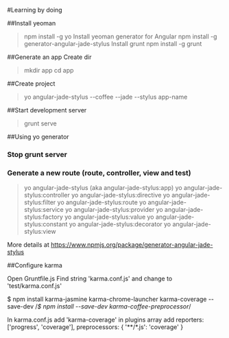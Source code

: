 #Learning by doing

##Install yeoman
> npm install -g yo
Install yeoman generator for Angular
> npm install -g generator-angular-jade-stylus
Install grunt
> npm install -g grunt


##Generate an app
Create dir
> mkdir app
> cd app

##Create project
> yo angular-jade-stylus --coffee --jade --stylus app-name

##Start development server
> grunt serve                         

##Using yo generator
### Stop grunt server
### Generate a new route (route, controller, view and test)
> yo angular-jade-stylus (aka angular-jade-stylus:app)
> yo angular-jade-stylus:controller
> yo angular-jade-stylus:directive
> yo angular-jade-stylus:filter
> yo angular-jade-stylus:route
> yo angular-jade-stylus:service
> yo angular-jade-stylus:provider
> yo angular-jade-stylus:factory
> yo angular-jade-stylus:value
> yo angular-jade-stylus:constant
> yo angular-jade-stylus:decorator
> yo angular-jade-stylus:view

More details at https://www.npmjs.org/package/generator-angular-jade-stylus

##Configure karma

Open Gruntfile.js
Find string 'karma.conf.js' and change to 'test/karma.conf.js'

$ npm install karma-jasmine karma-chrome-launcher karma-coverage --save-dev
/*$ npm install --save-dev karma-coffee-preprocessor*/

In karma.conf.js
    add 'karma-coverage' in plugins array
    add 
        reporters: ['progress', 'coverage'],
        preprocessors: {
            '**/*.js': 'coverage'
        }
